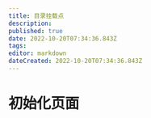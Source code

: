 ```yaml
---
title: 目录挂载点
description: 
published: true
date: 2022-10-20T07:34:36.843Z
tags: 
editor: markdown
dateCreated: 2022-10-20T07:34:36.843Z
---
```


# 初始化页面